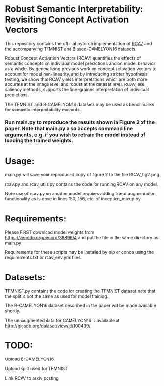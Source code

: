 # Robust Semantic Interpretability: Revisiting Concept Activation Vectors

This repository contains the official pytorch implementation of [RCAV](https://linkhere.com) and the accompanying TFMNIST and Biased-CAMELYON16 datasets.

Robust Concept Activation Vectors (RCAV) quantifies the effects of semantic concepts on individual model predictions and on model behavior as a whole. By generalizing previous work on concept activation vectors to account for model non-linearity, and by introducing stricter hypothesis testing, we show that RCAV yields interpretations which are both more accurate at the image level and robust at the dataset level. RCAV, like saliency methods, supports the fine-grained interpretation of individual predictions.

The TFMNIST and B-CAMELYON16 datasets may be used as benchmarks for semantic interpretability methods.

### Run main.py to reproduce the results shown in Figure 2 of the paper. Note that main.py also accepts command line arguments, e.g. if you wish to retrain the model instead of loading the trained weights.

# Usage:

main.py will save your reproduced copy of figure 2 to the file RCAV_fig2.png

rcav.py and rcav_utils.py contains the code for running RCAV on any model. 

Note use of rcav.py on another model requires adding latent augmentation functionality as is done in lines 150, 156, etc. of inception_mixup.py.

# Requirements: 
Please FIRST download model weights from https://zenodo.org/record/3889104 and put the file in the same directory as main.py

Requirements for these scripts may be installed by pip or conda using the requirements.txt or rcav_env.yml files.

# Datasets:
TFMNIST.py contains the code for creating the TFMNIST dataset note that the split is not the same as used for model training.

The B-CAMELYON16 dataset described in the paper will be made available shortly.

The unnaugmented data for CAMELYON16 is available at http://gigadb.org/dataset/view/id/100439/

# TODO:
Upload B-CAMELYON16

Upload split used for TFMNIST

Link RCAV to arxiv posting
